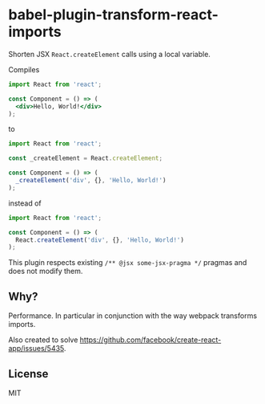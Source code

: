 # babel-plugin-transform-react-imports

Shorten JSX `React.createElement` calls using a local variable.

Compiles

```jsx
import React from 'react';

const Component = () => (
  <div>Hello, World!</div>
);
```

to

```jsx
import React from 'react';

const _createElement = React.createElement;

const Component = () => (
  _createElement('div', {}, 'Hello, World!')
);
```

instead of

```jsx
import React from 'react';

const Component = () => (
  React.createElement('div', {}, 'Hello, World!')
);
```

This plugin respects existing `/** @jsx some-jsx-pragma */` pragmas and does not modify them.

## Why?

Performance. In particular in conjunction with the way webpack transforms imports.

Also created to solve https://github.com/facebook/create-react-app/issues/5435.

## License

MIT
